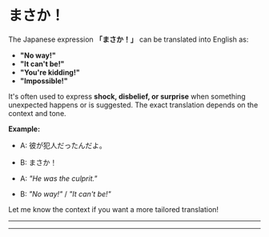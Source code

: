 # まさか！

The Japanese expression **「まさか！」** can be translated into English as:

* **"No way!"**
* **"It can't be!"**
* **"You're kidding!"**
* **"Impossible!"**

It's often used to express **shock, disbelief, or surprise** when something unexpected happens or is suggested. The exact translation depends on the context and tone.

**Example:**

* A: 彼が犯人だったんだよ。

* B: まさか！

* A: *"He was the culprit."*

* B: *"No way!"* / *"It can't be!"*

Let me know the context if you want a more tailored translation!

---
---

